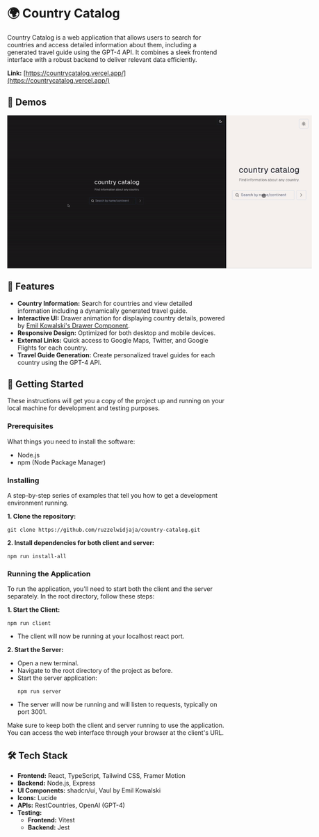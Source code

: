 # 🌍 Country Catalog

Country Catalog is a web application that allows users to search for countries and access detailed information about them, including a generated travel guide using the GPT-4 API. It combines a sleek frontend interface with a robust backend to deliver relevant data efficiently.

**Link:**
[https://countrycatalog.vercel.app/](https://countrycatalog.vercel.app/)
## 🎥 Demos 

<div style="display: flex; justify-content: space-around;">
  <img src="./readme-demo/wide.gif" alt="Demo Wide" width="508" />
  <img src="./readme-demo/mobile.gif" alt="Demo Mobile" width="197" />
</div>

## 🌟 Features 

- **Country Information:** Search for countries and view detailed information including a dynamically generated travel guide.
- **Interactive UI:** Drawer animation for displaying country details, powered by [Emil Kowalski's Drawer Component](https://vaul.emilkowal.ski/).
- **Responsive Design:** Optimized for both desktop and mobile devices.
- **External Links:** Quick access to Google Maps, Twitter, and Google Flights for each country.
- **Travel Guide Generation:** Create personalized travel guides for each country using the GPT-4 API.

## 🚀 Getting Started

These instructions will get you a copy of the project up and running on your local machine for development and testing purposes.

### Prerequisites

What things you need to install the software:

- Node.js
- npm (Node Package Manager)

### Installing

A step-by-step series of examples that tell you how to get a development environment running.

**1. Clone the repository:**
   ```
   git clone https://github.com/ruzzelwidjaja/country-catalog.git
   ```
**2. Install dependencies for both client and server:**
   ```
   npm run install-all
   ```
### Running the Application
To run the application, you'll need to start both the client and the server separately. In the root directory, follow these steps:

**1. Start the Client:**
   ```
   npm run client
   ```
- The client will now be running at your localhost react port.
  
**2. Start the Server:**
- Open a new terminal.
- Navigate to the root directory of the project as before.
- Start the server application:
   ```
   npm run server
   ```
- The server will now be running and will listen to requests, typically on port 3001.

Make sure to keep both the client and server running to use the application. You can access the web interface through your browser at the client's URL.

## 🛠️ Tech Stack 

- **Frontend:** React, TypeScript, Tailwind CSS, Framer Motion
- **Backend:** Node.js, Express
- **UI Components:** shadcn/ui, Vaul by Emil Kowalski
- **Icons:** Lucide
- **APIs:** RestCountries, OpenAI (GPT-4)
- **Testing:**
   - **Frontend:** Vitest
   - **Backend:** Jest
